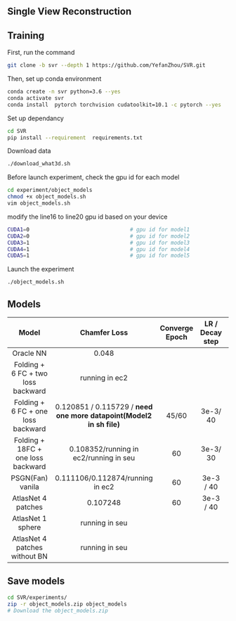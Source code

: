 ## Single View Reconstruction

## Training 

First, run the command 

```bash
git clone -b svr --depth 1 https://github.com/YefanZhou/SVR.git
```

Then, set up conda environment

```bash
conda create -n svr python=3.6 --yes
conda activate svr
conda install  pytorch torchvision cudatoolkit=10.1 -c pytorch --yes
```

Set up dependancy

```bash
cd SVR
pip install --requirement  requirements.txt
```

Download data

```bash
./download_what3d.sh
```

Before launch experiment, check the gpu id for each model

```bash
cd experiment/object_models
chmod +x object_models.sh
vim object_models.sh
```

modify the line16 to line20 gpu id based on your device 

```sh
CUDA1=0                                # gpu id for model1 
CUDA2=0                                # gpu id for model2 
CUDA3=1                                # gpu id for model3 
CUDA4=1                                # gpu id for model4 
CUDA5=1                                # gpu id for model5
```

Launch the experiment

```bash
./object_models.sh
```

## Models

|               Model                |                         Chamfer Loss                         | Converge Epoch | LR / Decay step | Batch Size |
| :--------------------------------: | :----------------------------------------------------------: | :------------: | :-------------: | :--------: |
|             Oracle NN              |                            0.048                             |                |                 |            |
| Folding + 6 FC + two loss backward |                        running in ec2                        |                |                 |            |
| Folding + 6 FC + one loss backward | 0.120851 / 0.115729 / **need one more datapoint(Model2 in sh file)** |     45/60      |    3e-3/ 40     |     64     |
| Folding + 18FC + one loss backward |           0.108352/running in ec2/running in  seu            |       60       |    3e-3/ 30     |     64     |
|          PSGN(Fan) vanila          |               0.111106/0.112874/running in ec2               |       60       |    3e-3 / 40    |     64     |
|         AtlasNet 4 patches         |                           0.107248                           |       60       |    3e-3 / 40    |     64     |
|         AtlasNet 1 sphere          |                        running in seu                        |                |                 |            |
|   AtlasNet 4 patches without BN    |                        running in seu                        |                |                 |            |

## Save models

```bash
cd SVR/experiments/
zip -r object_models.zip object_models
# Download the object_models.zip
```


